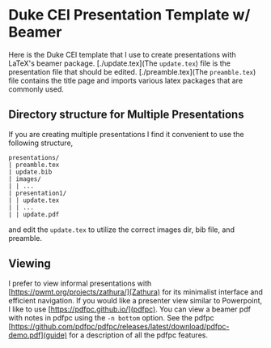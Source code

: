 # Duke CEI Presentation Template w/ Beamer

Here is the Duke CEI template that I use to create presentations with LaTeX's
beamer package. [./update.tex](The `update.tex`) file is the presentation file
that should be edited. [./preamble.tex](The `preamble.tex`) file contains the
title page and imports various latex packages that are commonly used.

## Directory structure for Multiple Presentations
If you are creating multiple presentations I find it convenient to use the
following structure,
```
presentations/
| preamble.tex
| update.bib
| images/
| | ...
| presentation1/
| | update.tex
| | ...
| | update.pdf
```
and edit the `update.tex` to utilize the correct images dir, bib file, and
preamble.

## Viewing
I prefer to view informal presentations with
[https://pwmt.org/projects/zathura/](Zathura) for its minimalist interface and
efficient navigation. If you would like a presenter view similar to Powerpoint,
I like to use [https://pdfpc.github.io/](pdfpc). You can view a beamer pdf with
notes in pdfpc using the `-n bottom` option. See the pdfpc
[https://github.com/pdfpc/pdfpc/releases/latest/download/pdfpc-demo.pdf](guide)
for a description of all the pdfpc features.
